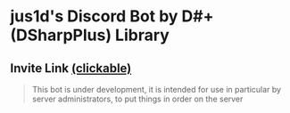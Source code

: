 # jus1d's Discord Bot by D#+ (DSharpPlus) Library
## Invite Link [(clickable)](https://discord.com/api/oauth2/authorize?client_id=849009875031687208&permissions=8&scope=bot)
> This bot is under development, it is intended for use in particular by server administrators, to put things in order on the server
